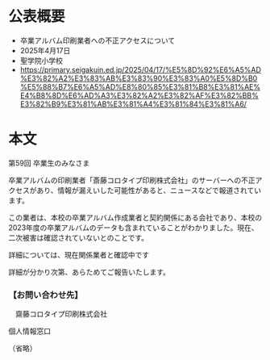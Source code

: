 # 公表概要
- 卒業アルバム印刷業者への不正アクセスについて
- 2025年4月17日
- 聖学院小学校
- https://primary.seigakuin.ed.jp/2025/04/17/%E5%8D%92%E6%A5%AD%E3%82%A2%E3%83%AB%E3%83%90%E3%83%A0%E5%8D%B0%E5%88%B7%E6%A5%AD%E8%80%85%E3%81%B8%E3%81%AE%E4%B8%8D%E6%AD%A3%E3%82%A2%E3%82%AF%E3%82%BB%E3%82%B9%E3%81%AB%E3%81%A4%E3%81%84%E3%81%A6/

# 本文
第59回 卒業生のみなさま

卒業アルバムの印刷業者「斎藤コロタイプ印刷株式会社」のサーバーへの不正アクセスがあり、情報が漏えいした可能性があると、ニュースなどで報道されています。

この業者は、本校の卒業アルバム作成業者と契約関係にある会社であり、本校の2023年度の卒業アルバムのデータも含まれていることがわかりました。現在、二次被害は確認されていないとのことです。

詳細については、現在関係業者と確認中です　　　　　　　　　　　　　　

詳細が分かり次第、あらためてご報告いたします。

### 【お問い合わせ先】
　齋藤コロタイプ印刷株式会社

個人情報窓口

（省略）

